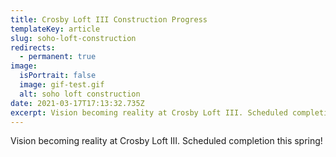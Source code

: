 ```yaml
---
title: Crosby Loft III Construction Progress
templateKey: article
slug: soho-loft-construction
redirects:
  - permanent: true
image:
  isPortrait: false
  image: gif-test.gif
  alt: soho loft construction
date: 2021-03-17T17:13:32.735Z
excerpt: Vision becoming reality at Crosby Loft III. Scheduled completion this spring!
---
```

Vision becoming reality at Crosby Loft III. Scheduled completion this spring!